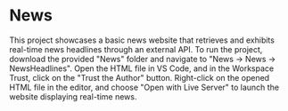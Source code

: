 # News
This project showcases a basic news website that retrieves and exhibits real-time news headlines through an external API. To run the project, download the provided "News" folder and navigate to "News -> News -> NewsHeadlines". Open the HTML file in VS Code, and in the Workspace Trust, click on the "Trust the Author" button. Right-click on the opened HTML file in the editor, and choose "Open with Live Server" to launch the website displaying real-time news.
